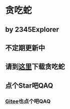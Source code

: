 # 贪吃蛇
## by 2345Explorer
## 不定期更新中
## 请到[这里](https://github.com/hcddsk/Snake/releases/latest)下载贪吃蛇
## 点个Star吧QAQ
### [Gitee](https://gitee.com/e-xplorer/snake)也点个吧QAQ
